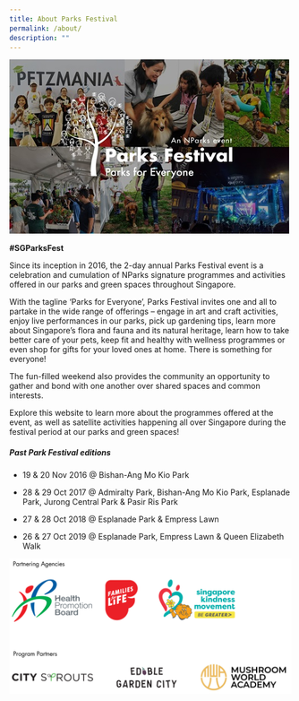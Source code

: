 ```yaml
---
title: About Parks Festival
permalink: /about/
description: ""
---
```

![2019 montage](/images/pf%202019%20montage.jpeg)

**#SGParksFest**

Since its inception in 2016, the 2-day annual Parks Festival event is a celebration and cumulation of NParks signature programmes and activities offered in our parks and green spaces throughout Singapore.

With the tagline ‘Parks for Everyone’, Parks Festival invites one and all to partake in the wide range of offerings – engage in art and craft activities, enjoy live performances in our parks, pick up gardening tips, learn more about Singapore’s flora and fauna and its natural heritage, learn how to take better care of your pets, keep fit and healthy with wellness programmes or even shop for gifts for your loved ones at home. There is something for everyone!

The fun-filled weekend also provides the community an opportunity to gather and bond with one another over shared spaces and common interests.

Explore this website to learn more about the programmes offered at the event, as well as satellite activities happening all over Singapore during the festival period at our parks and green spaces!

##### Past Park Festival editions

*   19 & 20 Nov 2016 @ Bishan-Ang Mo Kio Park
*   28 & 29 Oct 2017 @ Admiralty Park, Bishan-Ang Mo Kio Park, Esplanade Park, Jurong Central Park & Pasir Ris Park
*   27 & 28 Oct 2018 @ Esplanade Park & Empress Lawn

* 26 & 27 Oct 2019 @ Esplanade Park, Empress Lawn & Queen Elizabeth Walk



![Acknowledgements](/images/acknowledgements.png)